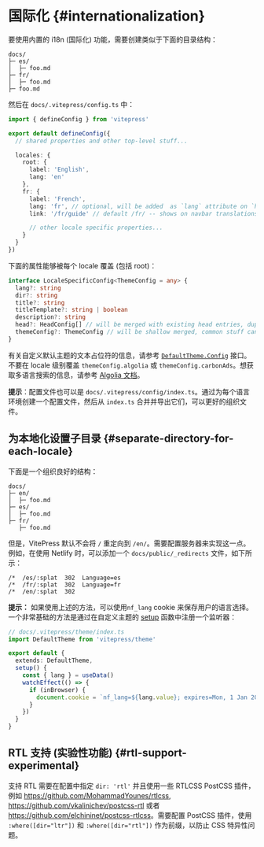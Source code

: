 # 国际化 {#internationalization}

要使用内置的 i18n (国际化) 功能，需要创建类似于下面的目录结构：

```
docs/
├─ es/
│  ├─ foo.md
├─ fr/
│  ├─ foo.md
├─ foo.md
```

然后在 `docs/.vitepress/config.ts` 中：

```ts
import { defineConfig } from 'vitepress'

export default defineConfig({
  // shared properties and other top-level stuff...

  locales: {
    root: {
      label: 'English',
      lang: 'en'
    },
    fr: {
      label: 'French',
      lang: 'fr', // optional, will be added  as `lang` attribute on `html` tag
      link: '/fr/guide' // default /fr/ -- shows on navbar translations menu, can be external

      // other locale specific properties...
    }
  }
})
```

下面的属性能够被每个 locale 覆盖 (包括 root)：

```ts
interface LocaleSpecificConfig<ThemeConfig = any> {
  lang?: string
  dir?: string
  title?: string
  titleTemplate?: string | boolean
  description?: string
  head?: HeadConfig[] // will be merged with existing head entries, duplicate meta tags are automatically removed
  themeConfig?: ThemeConfig // will be shallow merged, common stuff can be put in top-level themeConfig entry
}
```

有关自定义默认主题的文本占位符的信息，请参考 [`DefaultTheme.Config`](https://github.com/vuejs/vitepress/blob/main/types/default-theme.d.ts) 接口。不要在 locale 级别覆盖 `themeConfig.algolia` 或 `themeConfig.carbonAds`。想获取多语言搜索的信息，请参考 [Algolia 文档](../reference/default-theme-search#i18n)。

**提示**：配置文件也可以是 `docs/.vitepress/config/index.ts`。通过为每个语言环境创建一个配置文件，然后从 `index.ts` 合并并导出它们，可以更好的组织文件。

## 为本地化设置子目录 {#separate-directory-for-each-locale}

下面是一个组织良好的结构：

```
docs/
├─ en/
│  ├─ foo.md
├─ es/
│  ├─ foo.md
├─ fr/
   ├─ foo.md
```

但是，VitePress 默认不会将 `/` 重定向到 `/en/`。需要配置服务器来实现这一点。例如，在使用 Netlify 时，可以添加一个 `docs/public/_redirects` 文件，如下所示：

```
/*  /es/:splat  302  Language=es
/*  /fr/:splat  302  Language=fr
/*  /en/:splat  302
```

**提示：** 如果使用上述的方法，可以使用`nf_lang` cookie 来保存用户的语言选择。一个非常基础的方法是通过在自定义主题的 [setup](./custom-theme#using-a-custom-theme) 函数中注册一个监听器：

```ts
// docs/.vitepress/theme/index.ts
import DefaultTheme from 'vitepress/theme'

export default {
  extends: DefaultTheme,
  setup() {
    const { lang } = useData()
    watchEffect(() => {
      if (inBrowser) {
        document.cookie = `nf_lang=${lang.value}; expires=Mon, 1 Jan 2024 00:00:00 UTC; path=/`
      }
    })
  }
}
```

## RTL 支持 (实验性功能) {#rtl-support-experimental}

支持 RTL 需要在配置中指定 `dir: 'rtl'` 并且使用一些 RTLCSS PostCSS 插件，例如 <https://github.com/MohammadYounes/rtlcss>, <https://github.com/vkalinichev/postcss-rtl> 或者 <https://github.com/elchininet/postcss-rtlcss>。需要配置 PostCSS 插件，使用 `:where([dir="ltr"])` 和 `:where([dir="rtl"])` 作为前缀，以防止 CSS 特异性问题。
